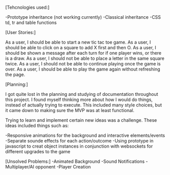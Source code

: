 [Tehcnologies used:]

-Prototype inheritance (not working currently)
-Classical inheritance
-CSS td, tr and table functions


[User Stories:]

As a user, I should be able to start a new tic tac toe game.
As a user, I should be able to click on a square to add X first and then O.
As a user, I should be shown a message after each turn for if one player wins, or there is a draw.
As a user, I should not be able to place a letter in the same square twice.
As a user, I should not be able to continue playing once the game is over.
As a user, I should be able to play the game again without refreshing the page.



[Planning:]

I got quite lost in the planning and studying of documentation throughout this project. I found myself thinking more about how I would do things, 
instead of actually trying to execute. This included many style choices, but it came down to making sure the MVP was at least functional.

Trying to learn and implement certain new ideas was a challenge. These ideas included things such as:

-Responsive animations for the background and interactive elements/events
-Separate sounde effects for each action/outcome
-Using prototype in javascript to creat object instances in conjunction with websockets for different upgrades to the game



[Unsolved Problems:]
-Animated Background
-Sound Notifications
-Multiplayer/AI opponent
-Player Creation

